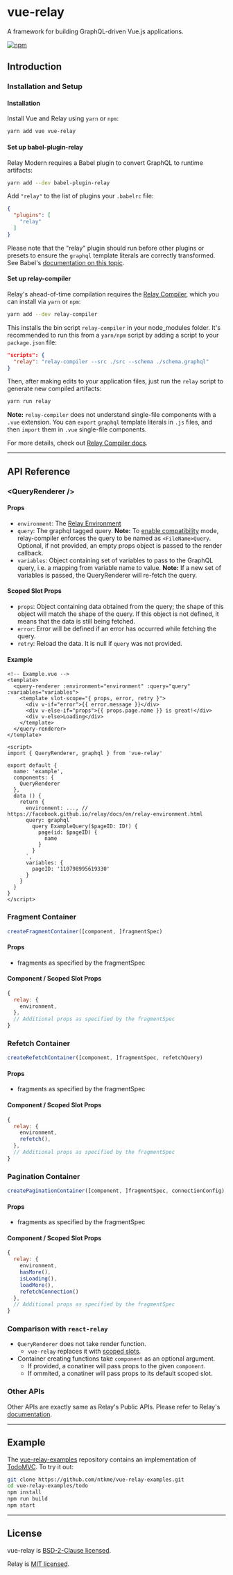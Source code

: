 # vue-relay

A framework for building GraphQL-driven Vue.js applications.

[![npm](https://img.shields.io/npm/v/vue-relay.svg)](https://www.npmjs.com/package/vue-relay)

## Introduction

### Installation and Setup

#### Installation

Install Vue and Relay using `yarn` or `npm`:

``` sh
yarn add vue vue-relay
```

#### Set up babel-plugin-relay

Relay Modern requires a Babel plugin to convert GraphQL to runtime artifacts:

``` sh
yarn add --dev babel-plugin-relay
```

Add `"relay"` to the list of plugins your `.babelrc` file:

``` json
{
  "plugins": [
    "relay"
  ]
}
```

Please note that the "relay" plugin should run before other plugins or presets to ensure the `graphql` template literals are correctly transformed. See Babel's [documentation on this topic](https://babeljs.io/docs/plugins/#plugin-preset-ordering).

#### Set up relay-compiler

Relay's ahead-of-time compilation requires the [Relay Compiler](https://facebook.github.io/relay/docs/en/graphql-in-relay.html#relay-compiler.html), which you can install via `yarn` or `npm`:

``` sh
yarn add --dev relay-compiler
```

This installs the bin script `relay-compiler` in your node_modules folder. It's recommended to run this from a `yarn/npm` script by adding a script to your `package.json` file:

``` json
"scripts": {
  "relay": "relay-compiler --src ./src --schema ./schema.graphql"
}
```

Then, after making edits to your application files, just run the `relay` script to generate new compiled artifacts:

``` sh
yarn run relay
```

**Note:** `relay-compiler` does not understand single-file components with a `.vue` extension. You can `export` `graphql` template literals in `.js` files, and then `import` them in `.vue` single-file components.

For more details, check out [Relay Compiler docs](https://facebook.github.io/relay/docs/en/graphql-in-relay.html#relay-compiler).

---

## API Reference

### \<QueryRenderer />

#### Props

- `environment`: The [Relay Environment](https://facebook.github.io/relay/docs/en/relay-environment.html)
- `query`: The graphql tagged query. **Note:** To [enable compatibility](https://facebook.github.io/relay/docs/en/relay-compat.html) mode, relay-compiler enforces the query to be named as `<FileName>Query`. Optional, if not provided, an empty props object is passed to the render callback.
- `variables`: Object containing set of variables to pass to the GraphQL query, i.e. a mapping from variable name to value. **Note:** If a new set of variables is passed, the QueryRenderer will re-fetch the query.

#### Scoped Slot Props

- `props`: Object containing data obtained from the query; the shape of this object will match the shape of the query. If this object is not defined, it means that the data is still being fetched.
- `error`: Error will be defined if an error has occurred while fetching the query.
- `retry`: Reload the data. It is null if `query` was not provided.

#### Example

``` vue
<!-- Example.vue -->
<template>
  <query-renderer :environment="environment" :query="query" :variables="variables">
    <template slot-scope="{ props, error, retry }">
      <div v-if="error">{{ error.message }}</div>
      <div v-else-if="props">{{ props.page.name }} is great!</div>
      <div v-else>Loading</div>
    </template>
  </query-renderer>
</template>

<script>
import { QueryRenderer, graphql } from 'vue-relay'

export default {
  name: 'example',
  components: {
    QueryRenderer
  },
  data () {
    return {
      environment: ..., // https://facebook.github.io/relay/docs/en/relay-environment.html
      query: graphql`
        query ExampleQuery($pageID: ID!) {
          page(id: $pageID) {
            name
          }
        }
      `,
      variables: {
        pageID: '110798995619330'
      }
    }
  }
}
</script>
```

### Fragment Container

``` javascript
createFragmentContainer([component, ]fragmentSpec)
```

#### Props

- fragments as specified by the fragmentSpec

#### Component / Scoped Slot Props

``` javascript
{
  relay: {
    environment,
  },
  // Additional props as specified by the fragmentSpec
}
```


### Refetch Container

``` javascript
createRefetchContainer([component, ]fragmentSpec, refetchQuery)
```

#### Props

- fragments as specified by the fragmentSpec

#### Component / Scoped Slot Props

``` javascript
{
  relay: {
    environment,
    refetch(),
  },
  // Additional props as specified by the fragmentSpec
}
```

### Pagination Container

``` javascript
createPaginationContainer([component, ]fragmentSpec, connectionConfig)
```

#### Props

- fragments as specified by the fragmentSpec

#### Component / Scoped Slot Props

``` javascript
{
  relay: {
    environment,
    hasMore(),
    isLoading(),
    loadMore(),
    refetchConnection()
  },
  // Additional props as specified by the fragmentSpec
}
```

### Comparison with `react-relay`

- `QueryRenderer` does not take render function.
  - `vue-relay` replaces it with [scoped slots](https://vuejs.org/v2/guide/components.html#Scoped-Slots).
- Container creating functions take `component` as an optional argument.
  - If provided, a conatiner will pass props to the given `component`.
  - If ommited, a conatiner will pass props to its default scoped slot.

### Other APIs

Other APIs are exactly same as Relay's Public APIs. Please refer to Relay's [documentation](https://facebook.github.io/relay/docs/en/introduction-to-relay.html).

---

## Example

The [vue-relay-examples](https://github.com/ntkme/vue-relay-examples) repository contains an implementation of [TodoMVC](http://todomvc.com/). To try it out:

``` sh
git clone https://github.com/ntkme/vue-relay-examples.git
cd vue-relay-examples/todo
npm install
npm run build
npm start
```

---

## License

vue-relay is [BSD-2-Clause licensed](LICENSE).

Relay is [MIT licensed](https://github.com/facebook/relay/blob/master/LICENSE).

